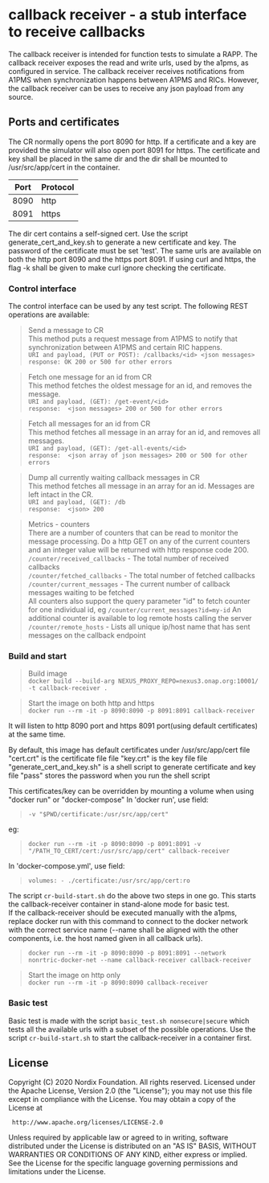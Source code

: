 # callback receiver - a stub interface to receive callbacks

The callback receiver is intended for function tests to simulate a RAPP.
The callback receiver exposes the read and write urls, used by the a1pms, as configured in service.
The callback receiver receives notifications from A1PMS when synchronization happens between A1PMS and RICs. However, the callback receiver can be uses to receive any json payload from any source.

## Ports and certificates

The CR normally opens the port 8090 for http. If a certificate and a key are provided the simulator will also open port 8091 for https.
The certificate and key shall be placed in the same dir and the dir shall be mounted to /usr/src/app/cert in the container.

| Port     | Protocol |
| -------- | ----- |
| 8090     | http  |
| 8091     | https |

The dir cert contains a self-signed cert. Use the script generate_cert_and_key.sh to generate a new certificate and key. The password of the certificate must be set 'test'.
The same urls are available on both the http port 8090 and the https port 8091. If using curl and https, the flag -k shall be given to make curl ignore checking the certificate.

### Control interface

The control interface can be used by any test script.
The following REST operations are available:

>Send a message to CR<br>
This method puts a request message from A1PMS to notify that synchronization between A1PMS and certain RIC happens.<br>
```URI and payload, (PUT or POST): /callbacks/<id> <json messages>```<br>
```response: OK 200 or 500 for other errors```

>Fetch one message for an id from CR<br>
This method fetches the oldest message for an id, and removes the message.<br>
```URI and payload, (GET): /get-event/<id>```<br>
```response:  <json messages> 200 or 500 for other errors```

>Fetch all messages for an id from CR<br>
This method fetches all message in an array for an id, and removes all messages.<br>
```URI and payload, (GET): /get-all-events/<id>```<br>
```response:  <json array of json messages> 200 or 500 for other errors```

>Dump all currently waiting callback messages in CR<br>
This method fetches all message in an array for an id. Messages are left intact in the CR.<br>
```URI and payload, (GET): /db```<br>
```response:  <json> 200```

>Metrics - counters<br>
There are a number of counters that can be read to monitor the message processing. Do a http GET on any of the current counters and an integer value will be returned with http response code 200.
```/counter/received_callbacks``` - The total number of received callbacks<br>
```/counter/fetched_callbacks``` - The total number of fetched callbacks<br>
```/counter/current_messages``` - The current number of callback messages waiting to be fetched<br>
All counters also support the query parameter "id" to fetch counter for one individual id, eg ```/counter/current_messages?id=my-id```
An additional counter is available to log remote hosts calling the server
```/counter/remote_hosts``` - Lists all unique ip/host name that has sent messages on the callback endpoint<br>

### Build and start

>Build image<br>
```docker build --build-arg NEXUS_PROXY_REPO=nexus3.onap.org:10001/ -t callback-receiver .```

>Start the image on both http and https<br>
```docker run --rm -it -p 8090:8090 -p 8091:8091 callback-receiver```

It will listen to http 8090 port and https 8091 port(using default certificates) at the same time.

By default, this image has default certificates under /usr/src/app/cert
file "cert.crt" is the certificate file
file "key.crt" is the key file
file "generate_cert_and_key.sh" is a shell script to generate certificate and key
file "pass" stores the password when you run the shell script

This certificates/key can be overridden by mounting a volume when using "docker run" or "docker-compose"
In 'docker run', use field:<br>
>```-v "$PWD/certificate:/usr/src/app/cert"```<br/>

eg:
>```docker run --rm -it -p 8090:8090 -p 8091:8091 -v "/PATH_TO_CERT/cert:/usr/src/app/cert" callback-receiver```

In 'docker-compose.yml', use field:
>```volumes: - ./certificate:/usr/src/app/cert:ro```

The script ```cr-build-start.sh``` do the above two steps in one go. This starts the callback-receiver container in stand-alone mode for basic test.<br>If the callback-receiver should be executed manually with the a1pms, replace docker run with this command to connect to the docker network with the correct service name (--name shall be aligned with the other components, i.e. the host named given in all callback urls).
>```docker run --rm -it -p 8090:8090 -p 8091:8091 --network nonrtric-docker-net --name callback-receiver callback-receiver```

>Start the image on http only<br>
```docker run --rm -it -p 8090:8090 callback-receiver```

### Basic test

Basic test is made with the script ```basic_test.sh nonsecure|secure``` which tests all the available urls with a subset of the possible operations. Use the script ```cr-build-start.sh``` to start the callback-receiver in a container first.

## License

Copyright (C) 2020 Nordix Foundation. All rights reserved.
Licensed under the Apache License, Version 2.0 (the "License");
you may not use this file except in compliance with the License.
You may obtain a copy of the License at

     http://www.apache.org/licenses/LICENSE-2.0

Unless required by applicable law or agreed to in writing, software
distributed under the License is distributed on an "AS IS" BASIS,
WITHOUT WARRANTIES OR CONDITIONS OF ANY KIND, either express or implied.
See the License for the specific language governing permissions and
limitations under the License.
